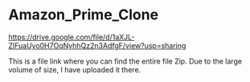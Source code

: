 # Amazon_Prime_Clone

https://drive.google.com/file/d/1aXJL-ZlFuaUyo0H7OqNyhhQz2n3AdfgF/view?usp=sharing

This is a file link where you can find the entire file Zip.
Due to the large volume of size, I have uploaded it there.
